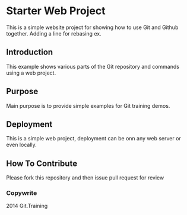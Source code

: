 # Starter Web Project

This is a simple website project for  showing how to use Git and Github together. Adding a line for rebasing ex.

## Introduction

This example shows various parts of the Git repository and commands using a web project.

## Purpose

Main purpose is to provide simple examples for Git training demos.

## Deployment

This is a simple web project, deployment can be onn any web server or even locally. 

## How To Contribute

Please fork this repository and then issue pull request for review

### Copywrite

2014 Git.Training